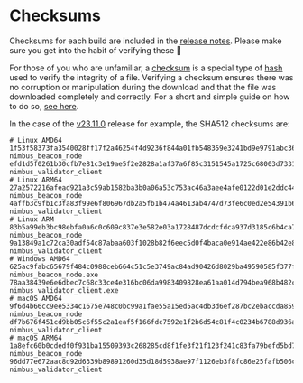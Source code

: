 # Checksums

Checksums for each build are included in the [release notes](https://github.com/status-im/nimbus-eth2/releases/). Please make sure you get into the habit of verifying these 🙏

For those of you who are unfamiliar, a [checksum](https://en.wikipedia.org/wiki/Checksum) is a special type of [hash](https://en.wikipedia.org/wiki/Hash_function) used to verify the integrity of a file.
Verifying a checksum ensures there was no corruption or manipulation during the download and that the file was downloaded completely and correctly.
For a short and simple guide on how to do so, [see here](https://www.devdungeon.com/content/how-verify-checksum).

In the case of the [v23.11.0](https://github.com/status-im/nimbus-eth2/releases/tag/v23.11.0) release for example, the SHA512 checksums are:

```
# Linux AMD64
1f53f58373fa3540028ff17f2a46254f4d9236f844a01fb548359e3241bd9e9791abc3637b474b4e834a08c36d259b84032db01975944d5eb92aef4fbab14821  nimbus_beacon_node
efd1d5f0261b30cfb7e81c3e19ae5f2e2828a1af37a6f85c3151545a1725c68003d7331390ab4b24ac583cf62ccae448755b607c4717a7ec660bb95b4981d9a3  nimbus_validator_client
# Linux ARM64
27a2572216afead921a3c59ab1582ba3b0a06a53c753ac46a3aee4afe0122d01e2ddc4436b2518993369db06e3eff5fab88c1613dd79f1668b55be15b77802aa  nimbus_beacon_node
4affb3c9fb1c3fa83f99e6f806967db2a5fb1b474a4613ab4747d73fe6c0ed2e54391b6b8495cf438d50ee3b41ee46b824e4128bb4a9606e612a18bc0908998b  nimbus_validator_client
# Linux ARM
83b5a99eb3bc98ebfa0a6c0c609c837e3e582e03a1728487dcdcfdca937d3185c6b4ca71ca2eb835b47840ff87b965286a2266ec876f1e0cff66d71e9d87d059  nimbus_beacon_node
9a13849a1c72ca30adf54c87abaa603f1028b82f6eec5d0f4baca0e914ae422e86b42e8b9688f8031488032aa71d8819e0ccdea76d5f43bfd02d233dced8536a  nimbus_validator_client
# Windows AMD64
625ac9fabc65679f484c0988ceb664c51c5e3749ac84ad90426d8029ba49590585f377f0fdeba92ff7330a43335f9068c03c09f628a44053a6c42e202b06a699  nimbus_beacon_node.exe
78aa38439e6e6dbec7c68c33ce4e316bc06da9983409828ea61aa014d794bea968b482c954d38055f4ca36f12e8b5287d3afaa78b2c3650cb535ab1a127f30cb  nimbus_validator_client.exe
# macOS AMD64
9f6d4b66cc9ee5334c1675e748c0bc99a1fae55a15ed5ac4db3d6ef287bc2ebaccda85984f613991d35f7c86c87c857281ab80aace02abaf1e94828a2690085a  nimbus_beacon_node
df7b676f451cd9bb05c6f55c2a1eaf5f166fdc7592e1f2b6d54c81f4c0234b6788d936a872d38dd922bd6bdd54e5276bc6d032d83540e76fb93ba65fee765a21  nimbus_validator_client
# macOS ARM64
1a8efc60b0cdedf0f931ba15509393c268285cd8f1fe3f21f123f241c83fa79befd5bd7aaae99a43ed6a87f69a9a1a8bcef37f1b9ca2c488cbaa124725111fbd  nimbus_beacon_node
96dd77e672aac8d92d6339b89891260d35d18d5938ae97f1126eb3f8fc86e25fafb506caf1f900479a17c762f76ad71b57bafb49d848627d2244d16075b45ee5  nimbus_validator_client
```

